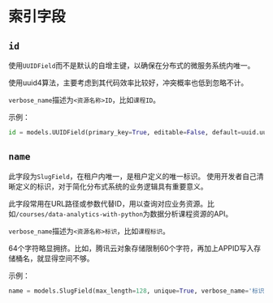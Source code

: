 # 索引字段

## `id`

使用`UUIDField`而不是默认的自增主键，以确保在分布式的微服务系统内唯一。

使用uuid4算法，主要考虑到其代码效率比较好，冲突概率也低到忽略不计。

`verbose_name`描述为`<资源名称>ID`，比如`课程ID`。

示例：

```python
id = models.UUIDField(primary_key=True, editable=False, default=uuid.uuid4, verbose_name='ID')
```

## `name`

此字段为`SlugField`，在租户内唯一，是租户定义的唯一标识。
使用开发者自己清晰定义的标识，对于简化分布式系统的业务逻辑具有重要意义。

此字段常用在URL路径或参数代替ID，用以查询对应业务资源。比如`/courses/data-analytics-with-python`为数据分析课程资源的API。

`verbose_name`描述为`<资源名称>标识`，比如`课程标识`。

64个字符略显拥挤。比如，腾讯云对象存储限制60个字符，再加上APPID写入存储桶名，就显得空间不够。

示例：

```python
name = models.SlugField(max_length=128, unique=True, verbose_name='标识')
```
